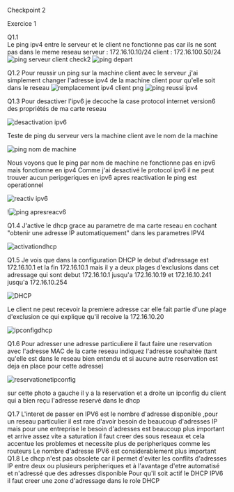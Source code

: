 Checkpoint 2 

Exercice 1

Q1.1  
Le ping ipv4 entre le serveur et le client ne fonctionne pas car ils ne sont pas dans le meme reseau 
serveur : 172.16.10.10/24 
client : 172.16.100.50/24
![ping serveur client check2](https://github.com/user-attachments/assets/519d61ca-4e3d-498a-8135-41ff4277a539)
![ping depart](https://github.com/user-attachments/assets/c4ff21d4-c416-4664-90f0-904bcdc4922a)


Q1.2
Pour reussir un ping sur la machine client avec le serveur ,j'ai simplement changer l'adresse ipv4 de la machine client pour qu'elle soit dans le reseau 
![remplacement ipv4 client png](https://github.com/user-attachments/assets/976b6032-c537-4eae-86a5-99682497a5e7)
![ping reussi ipv4](https://github.com/user-attachments/assets/fd6fbeaa-1576-4aeb-9a18-7f1ea6f1affb)


Q1.3
Pour desactiver l'ipv6 je decoche la  case protocol internet version6 des propriétés de ma carte reseau 

![desactivation ipv6](https://github.com/user-attachments/assets/8608c3bf-b462-4d13-bea6-b7c2f90c9f09)

Teste de ping du serveur vers la machine client ave le nom de la machine 

![ping nom de machine](https://github.com/user-attachments/assets/329a96bc-cd78-4f8b-b32d-c2c9ed9dae8e)

Nous voyons que le ping par nom de machine ne fonctionne pas en ipv6 mais fonctionne en ipv4 
Comme j'ai desactivé le protocol ipv6 il ne peut trouver aucun peripgeriques en ipv6 
apres reactivation  le ping est operationnel 

![reactiv ipv6](https://github.com/user-attachments/assets/928995fb-91ad-48b8-892f-1d694bbc81df)

!![ping apresreacv6](https://github.com/user-attachments/assets/27376467-b96b-4c83-88a2-aafce03cd8ca)

Q1.4
J'active le dhcp  grace au parametre de ma carte reseau en cochant "obtenir une adresse IP automatiquement" dans les parametres IPV4

![activationdhcp](https://github.com/user-attachments/assets/6cb110d6-d53d-4c82-bab4-8042ab7fabd4)

Q1.5
Je vois que dans la configuration DHCP le debut d'adressage est 172.16.10.1 et la fin 172.16.10.1 
mais il y a deux plages d'exclusions dans cet adressage qui sont 
debut 172.16.10.1 jusqu'a 172.16.10.19 et 172.16.10.241 jusqu'a 172.16.10.254

![DHCP](https://github.com/user-attachments/assets/0d22e21c-2387-4c7f-ba23-d3c71d91b989)

Le client ne peut recevoir la premiere adresse car elle fait partie d'une plage d'exclusion 
ce qui explique qu'il recoive la 172.16.10.20

![ipconfigdhcp](https://github.com/user-attachments/assets/9538c4bf-c45f-4c15-9c26-5fdf687ef9f0)

Q1.6
Pour adresser une adresse particuliere il faut faire une reservation avec l'adresse MAC de la carte reseau 
indiquez l'adresse souhaitée (tant qu'elle est dans le reseau bien entendu et si aucune autre reservation est deja en place pour cette adresse)

![reservationetipconfig](https://github.com/user-attachments/assets/26d90e21-6fe9-41a4-8733-d3f0b5e7803f)

sur cette photo a gauche il y a la reservation et a droite un ipconfig du client qui a bien reçu l'adresse reservé dans le dhcp 

Q1.7
L'interet de passer en IPV6 est le nombre d'adresse disponible ,pour un reseau particulier il est rare d'avoir besoin de beaucoup d'adresses IP mais pour une entreprise le besoin d'adresses est beaucoup plus important et arrive assez vite a saturation
il faut creer des sous reseaux et cela accentue les problemes et necessite plus de peripheriques comme les routeurs 
Le nombre d'adresse IPV6 est considerablement plus important 
Q1.8
Le dhcp n'est pas obsolete car il permet d'eviter les conflits d'adresses IP entre deux ou plusieurs peripheriques et à l'avantage d'etre automatisé et n'adressé que des adresses disponible 
Pour qu'il soit actif le DHCP IPV6 il faut creer une zone d'adressage dans le role DHCP 























